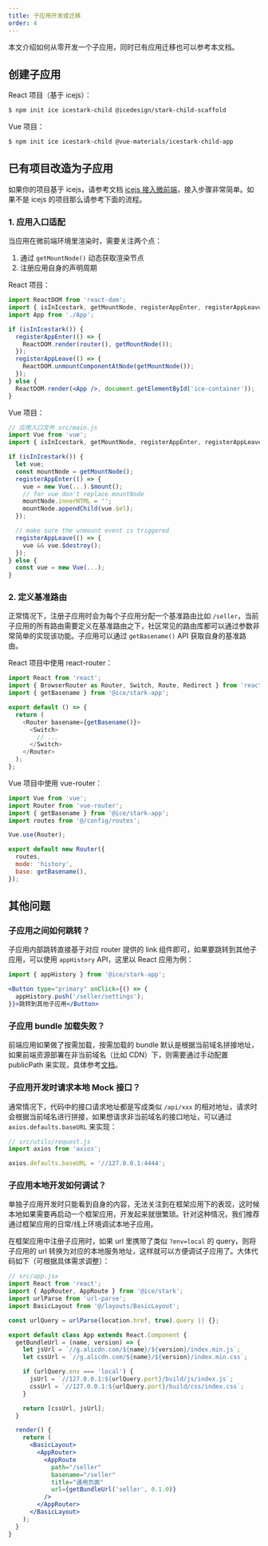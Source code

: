 ```yaml
---
title: 子应用开发或迁移
order: 4
---
```


本文介绍如何从零开发一个子应用，同时已有应用迁移也可以参考本文档。

## 创建子应用

React 项目（基于 icejs）：

```bash
$ npm init ice icestark-child @icedesign/stark-child-scaffold
```

Vue 项目：

```bash
$ npm init ice icestark-child @vue-materials/icestark-child-app
```

## 已有项目改造为子应用

如果你的项目基于 icejs，请参考文档 [icejs 接入微前端](/docs/guide/advance/icestark.md)，接入步骤非常简单。如果不是 icejs 的项目那么请参考下面的流程。

### 1. 应用入口适配

当应用在微前端环境里渲染时，需要关注两个点：

1. 通过 `getMountNode()` 动态获取渲染节点
2. 注册应用自身的声明周期

React 项目：

```jsx
import ReactDOM from 'react-dom';
import { isInIcestark, getMountNode, registerAppEnter, registerAppLeave } from '@ice/stark-app';
import App from './App';

if (isInIcestark()) {
  registerAppEnter(() => {
    ReactDOM.render(router(), getMountNode());
  });
  registerAppLeave(() => {
    ReactDOM.unmountComponentAtNode(getMountNode());
  });
} else {
  ReactDOM.render(<App />, document.getElementById('ice-container'));
}
```

Vue 项目：

```js
// 应用入口文件 src/main.js
import Vue from 'vue';
import { isInIcestark, getMountNode, registerAppEnter, registerAppLeave } from '@ice/stark-app';

if (isInIcestark()) {
  let vue;
  const mountNode = getMountNode();
  registerAppEnter(() => {
    vue = new Vue(...).$mount();
    // for vue don't replace mountNode
    mountNode.innerHTML = '';
    mountNode.appendChild(vue.$el);
  });

  // make sure the unmount event is triggered
  registerAppLeave(() => {
    vue && vue.$destroy();
  });
} else {
  const vue = new Vue(...);
}
```

### 2. 定义基准路由

正常情况下，注册子应用时会为每个子应用分配一个基准路由比如 `/seller`，当前子应用的所有路由需要定义在基准路由之下，社区常见的路由库都可以通过参数非常简单的实现该功能。子应用可以通过 `getBasename()` API 获取自身的基准路由。

React 项目中使用 react-router：

```js
import React from 'react';
import { BrowserRouter as Router, Switch, Route, Redirect } from 'react-router-dom';
import { getBasename } from '@ice/stark-app';

export default () => {
  return (
    <Router basename={getBasename()}>
      <Switch>
        // ...
      </Switch>
    </Router>
  );
};
```

Vue 项目中使用 vue-router：

```js
import Vue from 'vue';
import Router from 'vue-router';
import { getBasename } from '@ice/stark-app';
import routes from '@/config/routes';

Vue.use(Router);

export default new Router({
  routes,
  mode: 'history',
  base: getBasename(),
});
```

## 其他问题

### 子应用之间如何跳转？

子应用内部跳转直接基于对应 router 提供的 link 组件即可，如果要跳转到其他子应用，可以使用 `appHistory` API，这里以 React 应用为例：

```jsx
import { appHistory } from '@ice/stark-app';

<Button type="primary" onClick={() => {
  appHistory.push('/seller/settings');
}}>跳转到其他子应用</Button>
```

### 子应用 bundle 加载失败？

前端应用如果做了按需加载，按需加载的 bundle 默认是根据当前域名拼接地址，如果前端资源部署在非当前域名（比如 CDN）下，则需要通过手动配置 publicPath 来实现，具体参考[文档](/docs/guide/dev/build#publicPath)。

### 子应用开发时请求本地 Mock 接口？

通常情况下，代码中的接口请求地址都是写成类似 `/api/xxx` 的相对地址，请求时会根据当前域名进行拼接，如果想请求非当前域名的接口地址，可以通过 `axios.defaults.baseURL` 来实现：

```js
// src/utils/request.js
import axios from 'axios';

axios.defaults.baseURL = '//127.0.0.1:4444';
```

### 子应用本地开发如何调试？

单独子应用开发时只能看到自身的内容，无法关注到在框架应用下的表现，这时候本地如果需要再启动一个框架应用，开发起来就很繁琐。针对这种情况，我们推荐通过框架应用的日常/线上环境调试本地子应用。

在框架应用中注册子应用时，如果 url 里携带了类似 `?env=local` 的 query，则将子应用的 url 转换为对应的本地服务地址，这样就可以方便调试子应用了。大体代码如下（可根据具体需求调整）：

```jsx
// src/app.jsx
import React from 'react';
import { AppRouter, AppRoute } from '@ice/stark';
import urlParse from 'url-parse';
import BasicLayout from '@/layouts/BasicLayout';

const urlQuery = urlParse(location.href, true).query || {};

export default class App extends React.Component {
  getBundleUrl = (name, version) => {
    let jsUrl = `//g.alicdn.com/${name}/${version}/index.min.js`;
    let cssUrl = `//g.alicdn.com/${name}/${version}/index.min.css`;

    if (urlQuery.env === 'local') {
      jsUrl = `//127.0.0.1:${urlQuery.port}/build/js/index.js`;
      cssUrl = `//127.0.0.1:${urlQuery.port}/build/css/index.css`;
    }

    return [cssUrl, jsUrl];
  }

  render() {
    return (
      <BasicLayout>
        <AppRouter>
          <AppRoute
            path="/seller"
            basename="/seller"
            title="通用页面"
            url={getBundleUrl('seller', 0.1.0)}
          />
        </AppRouter>
      </BasicLayout>
    );
  }
}
```